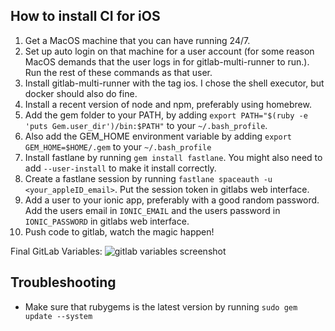 ## How to install CI for iOS
1. Get a MacOS machine that you can have running 24/7.
2. Set up auto login on that machine for a user account (for some reason MacOS demands that the user logs in for gitlab-multi-runner to run.). Run the rest of these commands as that user.
3. Install gitlab-multi-runner with the tag ios. I chose the shell executor, but docker should also do fine.
4. Install a recent version of node and npm, preferably using homebrew.
5. Add the gem folder to your PATH, by adding `export PATH="$(ruby -e 'puts Gem.user_dir')/bin:$PATH"` to your `~/.bash_profile`.
6. Also add the GEM_HOME environment variable by adding `export GEM_HOME=$HOME/.gem` to your `~/.bash_profile`
7. Install fastlane by running `gem install fastlane`. You might also need to add `--user-install` to make it install correctly.
8. Create a fastlane session by running `fastlane spaceauth -u <your_appleID_email>`. Put the session token in gitlabs web interface.
9. Add a user to your ionic app, preferably with a good random password. Add the users email in `IONIC_EMAIL` and the users password in `IONIC_PASSWORD` in gitlabs web interface.
10. Push code to gitlab, watch the magic happen!

Final GitLab Variables:
![gitlab variables screenshot](http://i.imgur.com/466pMgj.png)

## Troubleshooting
- Make sure that rubygems is the latest version by running `sudo gem update --system`
